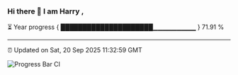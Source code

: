 ### Hi there 👋 I am Harry , 

⏳ Year progress { █████████████████████▁▁▁▁▁▁▁▁▁ } 71.91 %

---

⏰ Updated on Sat, 20 Sep 2025 11:32:59 GMT

![Progress Bar CI](https://github.com/duykhang68/duykhang68/workflows/Progress%20Bar%20CI/badge.svg)
